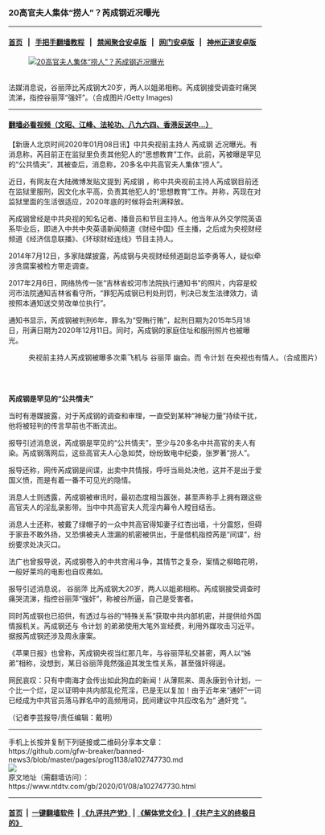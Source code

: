 ### 20高官夫人集体“捞人”？芮成钢近况曝光
------------------------

#### [首页](https://github.com/gfw-breaker/banned-news3/blob/master/README.md) &nbsp;&nbsp;|&nbsp;&nbsp; [手把手翻墙教程](https://github.com/gfw-breaker/guides/wiki) &nbsp;&nbsp;|&nbsp;&nbsp; [禁闻聚合安卓版](https://github.com/gfw-breaker/bn-android) &nbsp;&nbsp;|&nbsp;&nbsp; [网门安卓版](https://github.com/oGate2/oGate) &nbsp;&nbsp;|&nbsp;&nbsp; [神州正道安卓版](https://github.com/SzzdOgate/update) 



<div><div class="featured_image">
 <a href="https://i.ntdtv.com/assets/uploads/2019/04/167342_201503111932262HDYQ.jpg" target="_blank">
  <figure>
   <img alt="20高官夫人集体“捞人”？芮成钢近况曝光" src="https://i.ntdtv.com/assets/uploads/2019/04/167342_201503111932262HDYQ-800x450.jpg"/>
  </figure><br/>
 </a>
 <span class="caption">
  法媒消息说，谷丽萍比芮成钢大20岁，两人以姐弟相称。芮成钢接受调查时痛哭流涕，指控谷丽萍“强奸”。（合成图片/Getty Images)
 </span>
</div>
</div><hr/>

#### [翻墙必看视频（文昭、江峰、法轮功、八九六四、香港反送中...）](http://167.172.214.107/home.html)

<div><div class="post_content" itemprop="articleBody">
 <p>
  【新唐人北京时间2020年01月08日讯】中共央视前主持人
  <ok href="https://www.ntdtv.com/gb/芮成钢.htm">
   芮成钢
  </ok>
  近况曝光。有消息称，芮目前正在监狱里负责其他犯人的“思想教育”工作。此前，芮被曝是罕见的“公共情夫”，其被查后，消息称，20多名中共高官夫人集体“捞人”。
 </p>
 <p>
  近日，有网友在大陆微博发贴文提到
  <ok href="https://www.ntdtv.com/gb/芮成钢.htm">
   芮成钢
  </ok>
  ，称中共央视前主持人芮成钢目前还在监狱里服刑，因文化水平高，负责其他犯人的“思想教育”工作。并称，芮现在对监狱里面的生活很适应，2020年底的时候将会刑满释放。
 </p>
 <p>
  芮成钢曾经是中共央视的知名记者、播音员和节目主持人。他当年从外交学院英语系毕业后，即进入中共中央英语新闻频道《财经中国》任主播，之后成为央视财经频道《经济信息联播》、《环球财经连线》节目主持人。
 </p>
 <p>
  2014年7月12日，多家陆媒披露，芮成钢与央视财经频道副总监李勇等人，疑似牵涉贪腐案被检方带走调查。
 </p>
 <p>
  2017年2月6日，网络热传一张“吉林省蛟河市法院执行通知书”的照片，内容是蛟河市法院通知吉林省看守所，“罪犯芮成钢已判处刑罚，判决已发生法律效力，请按照本通知送交劳改单位执行”。
 </p>
 <p>
  通知书显示，芮成钢被判刑6年，罪名为“受贿行贿”，起刑日期为2015年5月18日，刑满日期为2020年12月11日。同时，芮成钢的家庭住址和服刑照片也被曝光。
 </p>
 <figure class="wp-caption alignnone" id="attachment_102556217" style="width: 600px">
  <ok href="https://i.ntdtv.com/assets/uploads/2019/04/7fb6e8f0b0ea1b21b11320e5aca547cf.jpg">
   <img alt="" class="size-medium wp-image-102556217" src="https://i.ntdtv.com/assets/uploads/2019/04/7fb6e8f0b0ea1b21b11320e5aca547cf-600x400.jpg"/>
  </ok>
  <br/><figcaption class="wp-caption-text">
   央视前主持人芮成钢被曝多次乘飞机与
   <ok href="https://www.ntdtv.com/gb/谷丽萍.htm">
    谷丽萍
   </ok>
   幽会。而
   <ok href="https://www.ntdtv.com/gb/令计划.htm">
    令计划
   </ok>
   在央视也有情人。（合成图片）
  </figcaption><br/>
 </figure><br/>
 <p>
  <strong>
   芮成钢是罕见的“公共情夫”
  </strong>
 </p>
 <p>
  当时有港媒披露，对于芮成钢的调查和审理，一直受到某种“神秘力量”持续干扰，他将被轻判的传言早前也不断流出。
 </p>
 <p>
  报导引述消息说，芮成钢是罕见的“公共情夫”，至少与20多名中共高官的夫人有染。芮成钢落网后，这些高官夫人心急如焚，纷纷致电中纪委，张罗著“捞人”。
 </p>
 <p>
  报导还称，网传芮成钢是间谍，出卖中共情报，呼吁当局处决他，这并不是出于爱国义愤，而是有着一番不可见光的隐情。
 </p>
 <p>
  消息人士则透露，芮成钢被审讯时，最初态度相当嚣张，甚至声称手上拥有跟这些高官夫人的淫乱录影带。当中中共高官夫人荒淫内幕令人瞠目结舌。
 </p>
 <p>
  消息人士还称，被戴了绿帽子的一众中共高官得知妻子红杏出墙，十分震怒，但碍于家丑不敢外扬，又恐惧被夫人泄漏的机密被供出，于是借机指控芮是“间谍”，纷纷要求处决灭口。
 </p>
 <p>
  法广也曾报导说，芮成钢卷入的中共宫闱斗争，其情节之复杂，案情之柳暗花明，一般好莱坞的电影也自叹弗如。
 </p>
 <p>
  报导引述消息说，
  <ok href="https://www.ntdtv.com/gb/谷丽萍.htm">
   谷丽萍
  </ok>
  比芮成钢大20岁，两人以姐弟相称。芮成钢接受调查时痛哭流涕，指控谷丽萍“强奸”，称被谷所逼，自己是受害者。
 </p>
 <p>
  同时芮成钢也已招供，有透过与谷的“特殊关系”获取中共内部机密，并提供给外国情报机关。芮成钢还与
  <ok href="https://www.ntdtv.com/gb/令计划.htm">
   令计划
  </ok>
  的弟弟使用大笔外宣经费，利用外媒攻击习近平。据报芮成钢还涉及周永康案。
 </p>
 <p>
  《苹果日报》也曾称，芮成钢央视当红那几年，与谷丽萍私交甚密，两人以“姊弟”相称，没想到，某日谷丽萍竟然强迫其发生性关系，甚至强奸得逞。
 </p>
 <p>
  网民哀叹：只有中南海才会传出如此狗血的新闻！从薄熙来、周永康到令计划，一个比一个烂，足以证明中共内部乱伦荒淫，已是无以复加！由于近年来“通奸”一词已经成为中共官员落马罪名中的高频用词，民间建议中共应改名为“
  <ok href="https://www.ntdtv.com/gb/通奸党.htm">
   通奸党
  </ok>
  ”。
 </p>
 <p>
  （记者李芸报导/责任编辑：戴明）
 </p>
 <div class="single_ad">
 </div>
</div>
</div>
<hr/>
手机上长按并复制下列链接或二维码分享本文章：<br/>
https://github.com/gfw-breaker/banned-news3/blob/master/pages/prog1138/a102747730.md <br/>
<a href='https://github.com/gfw-breaker/banned-news3/blob/master/pages/prog1138/a102747730.md'><img src='https://github.com/gfw-breaker/banned-news3/blob/master/pages/prog1138/a102747730.md.png'/></a> <br/>
原文地址（需翻墙访问）：https://www.ntdtv.com/gb/2020/01/08/a102747730.html


------------------------
#### [首页](https://github.com/gfw-breaker/banned-news3/blob/master/README.md) &nbsp;|&nbsp; [一键翻墙软件](https://github.com/gfw-breaker/nogfw/blob/master/README.md) &nbsp;| [《九评共产党》](https://github.com/gfw-breaker/9ping.md/blob/master/README.md#九评之一评共产党是什么) | [《解体党文化》](https://github.com/gfw-breaker/jtdwh.md/blob/master/README.md) | [《共产主义的终极目的》](https://github.com/gfw-breaker/gczydzjmd.md/blob/master/README.md)


<img src='http://gfw-breaker.win/banned-news3/pages/prog1138/a102747730.md' width='0px' height='0px'/>